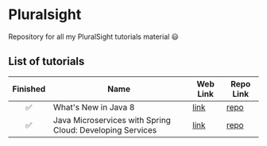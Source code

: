 # Pluralsight
Repository for all my PluralSight tutorials material :smiley:

## List of tutorials

|Finished|Name|Web Link|Repo Link|
|:---:|---|---|---|
|:white_check_mark:|What's New in Java 8|[link](https://app.pluralsight.com/library/courses/java-8-whats-new/table-of-contents)|[repo](https://github.com/fredlo2010/pluralsight/tree/master/introduction-to-lambda-expressions-in-java-8)
|:white_check_mark:|Java Microservices with Spring Cloud: Developing Services|[link](https://app.pluralsight.com/library/courses/java-microservices-spring-cloud-developing-services/table-of-contents)|[repo](https://github.com/fredlo2010/pluralsight/tree/master/java-microservices-with-spring-could-developing-services)